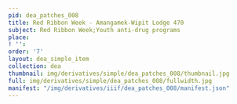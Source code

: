```yaml
---
pid: dea_patches_008
title: Red Ribbon Week - Amangamek-Wipit Lodge 470
subject: Red Ribbon Week;Youth anti-drug programs
place: 
! '': 
order: '7'
layout: dea_simple_item
collection: dea
thumbnail: img/derivatives/simple/dea_patches_008/thumbnail.jpg
full: img/derivatives/simple/dea_patches_008/fullwidth.jpg
manifest: "/img/derivatives/iiif/dea_patches_008/manifest.json"
---
```

